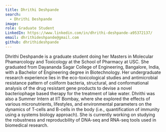 ```yaml
---
title: Dhrithi Deshpande
search:
  - Dhrithi Deshpande
image: 
role: Graduate Student 
LinkedIn: https://www.linkedin.com/in/dhrithi-deshpande-a95372137/
email: dhrithideshpande@gmail.com
github: dhrithideshpande
---
```


Dhrithi Deshpande is a graduate student doing her Masters in Molecular Phamarcology and Toxicology at the School of Pharmacy at USC. 
She graduated from Dayananda Sagar College of Engineering, Bangalore, India, with a Bachelor of Engineering degree in Biotechnology.
Her undergraduate research experience lies in the eco-toxicological studies and antimicrobial resistance pattern of coliform bacteria, structural, 
and conformational analysis of the drug resistant gene products to devise a novel bacteriophage based therapy for the treatment of lake water. 
Dhrithi was also a Summer Intern at IIT Bombay, where she explored the effects of various micronutrients, lifestyles, and environmental 
parameters on the dynamics of T-cells and B-cells in the body (i.e., quantification of immunity using a systems biology approach). 
She is currently working on studying the robustness and reproducbility of DNA-seq and RNA-seq tools used in biomedical research.
